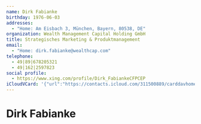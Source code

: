```yaml
---
name: Dirk Fabianke
birthday: 1976-06-03
addresses:
  - "Home: Am Eisbach 3, München, Bayern, 80538, DE"
organization: Wealth Management Capital Holding GmbH
title: Strategisches Marketing & Produktmanagement
email:
  - "Home: dirk.fabianke@wealthcap.com"
telephone:
  - 49|89|678205321
  - 49|162|2597823
social profile:
  - https://www.xing.com/profile/Dirk_FabiankeCFPCEP
iCloudVCard: '{"url":"https://contacts.icloud.com/311500889/carddavhome/card/ZDI0N2FkZTEtMjllNy00MGIxLThjOGMtNmMyYmRkZGM3Y2My.vcf","etag":"\"kmfheogp\"","data":"BEGIN:VCARD\r\nVERSION:3.0\r\nFN:\r\nN:Fabianke;Dirk;;;\r\nUID:d247ade1-29e7-40b1-8c8c-6c2bdddc7cc2\r\nBDAY;VALUE=date:1976-06-03\r\nADR;TYPE=HOME:;;Am Eisbach 3;München;Bayern;80538;DE;\r\nWP1.X-ABLABEL:Work\r\nWP2.X-ABLABEL:Work\r\nWP3.X-ABLABEL:Work\r\nWP4.X-ABLABEL:Work\r\nitem0.X-ABLABEL:xing\r\nPRODID:ez-vcard 0.9.13-fc\r\nREV:2025-04-03T22:06:43Z\r\nORG:Wealth Management Capital Holding GmbH;\r\nTITLE:Strategisches Marketing & Produktmanagement\r\nEMAIL;TYPE=HOME:dirk.fabianke@wealthcap.com\r\nPHOTO;VALUE=uri:https://gateway.icloud.com/contacts/311500889/ck/card/519e0\r\n 672a8f5016395f85f6a6c019048\r\nTEL:49|89|678205321\r\nTEL:49|162|2597823\r\nitem0.X-SOCIALPROFILE;X-USER=Dirk_FabiankeCFPCEP:https://www.xing.com/profi\r\n le/Dirk_FabiankeCFPCEP\r\nEND:VCARD"}'
---
```

# Dirk Fabianke